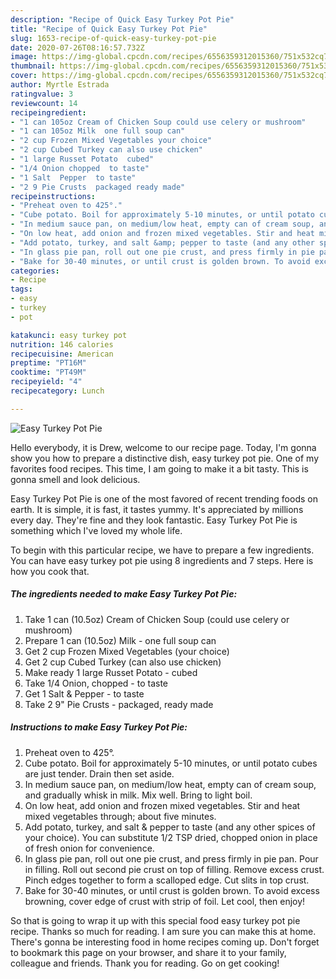 ```yaml
---
description: "Recipe of Quick Easy Turkey Pot Pie"
title: "Recipe of Quick Easy Turkey Pot Pie"
slug: 1653-recipe-of-quick-easy-turkey-pot-pie
date: 2020-07-26T08:16:57.732Z
image: https://img-global.cpcdn.com/recipes/6556359312015360/751x532cq70/easy-turkey-pot-pie-recipe-main-photo.jpg
thumbnail: https://img-global.cpcdn.com/recipes/6556359312015360/751x532cq70/easy-turkey-pot-pie-recipe-main-photo.jpg
cover: https://img-global.cpcdn.com/recipes/6556359312015360/751x532cq70/easy-turkey-pot-pie-recipe-main-photo.jpg
author: Myrtle Estrada
ratingvalue: 3
reviewcount: 14
recipeingredient:
- "1 can 105oz Cream of Chicken Soup could use celery or mushroom"
- "1 can 105oz Milk  one full soup can"
- "2 cup Frozen Mixed Vegetables your choice"
- "2 cup Cubed Turkey can also use chicken"
- "1 large Russet Potato  cubed"
- "1/4 Onion chopped  to taste"
- "1 Salt  Pepper  to taste"
- "2 9 Pie Crusts  packaged ready made"
recipeinstructions:
- "Preheat oven to 425°."
- "Cube potato. Boil for approximately 5-10 minutes, or until potato cubes are just tender. Drain then set aside."
- "In medium sauce pan, on medium/low heat, empty can of cream soup, and gradually whisk in milk. Mix well. Bring to light boil."
- "On low heat, add onion and frozen mixed vegetables. Stir and heat mixed vegetables through; about five minutes."
- "Add potato, turkey, and salt &amp; pepper to taste (and any other spices of your choice). You can substitute 1/2 TSP dried, chopped onion in place of fresh onion for convenience."
- "In glass pie pan, roll out one pie crust, and press firmly in pie pan. Pour in filling. Roll out second pie crust on top of filling. Remove excess crust. Pinch edges together to form a scalloped edge. Cut slits in top crust."
- "Bake for 30-40 minutes, or until crust is golden brown. To avoid excess browning, cover edge of crust with strip of foil. Let cool, then enjoy!"
categories:
- Recipe
tags:
- easy
- turkey
- pot

katakunci: easy turkey pot 
nutrition: 146 calories
recipecuisine: American
preptime: "PT16M"
cooktime: "PT49M"
recipeyield: "4"
recipecategory: Lunch

---
```



![Easy Turkey Pot Pie](https://img-global.cpcdn.com/recipes/6556359312015360/751x532cq70/easy-turkey-pot-pie-recipe-main-photo.jpg)

Hello everybody, it is Drew, welcome to our recipe page. Today, I'm gonna show you how to prepare a distinctive dish, easy turkey pot pie. One of my favorites food recipes. This time, I am going to make it a bit tasty. This is gonna smell and look delicious.

Easy Turkey Pot Pie is one of the most favored of recent trending foods on earth. It is simple, it is fast, it tastes yummy. It's appreciated by millions every day. They're fine and they look fantastic. Easy Turkey Pot Pie is something which I've loved my whole life.




To begin with this particular recipe, we have to prepare a few ingredients. You can have easy turkey pot pie using 8 ingredients and 7 steps. Here is how you cook that.

<!--inarticleads1-->

##### The ingredients needed to make Easy Turkey Pot Pie:

1. Take 1 can (10.5oz) Cream of Chicken Soup (could use celery or mushroom)
1. Prepare 1 can (10.5oz) Milk - one full soup can
1. Get 2 cup Frozen Mixed Vegetables (your choice)
1. Get 2 cup Cubed Turkey (can also use chicken)
1. Make ready 1 large Russet Potato - cubed
1. Take 1/4 Onion, chopped - to taste
1. Get 1 Salt &amp; Pepper - to taste
1. Take 2 9&#34; Pie Crusts - packaged, ready made




<!--inarticleads2-->

##### Instructions to make Easy Turkey Pot Pie:

1. Preheat oven to 425°.
1. Cube potato. Boil for approximately 5-10 minutes, or until potato cubes are just tender. Drain then set aside.
1. In medium sauce pan, on medium/low heat, empty can of cream soup, and gradually whisk in milk. Mix well. Bring to light boil.
1. On low heat, add onion and frozen mixed vegetables. Stir and heat mixed vegetables through; about five minutes.
1. Add potato, turkey, and salt &amp; pepper to taste (and any other spices of your choice). You can substitute 1/2 TSP dried, chopped onion in place of fresh onion for convenience.
1. In glass pie pan, roll out one pie crust, and press firmly in pie pan. Pour in filling. Roll out second pie crust on top of filling. Remove excess crust. Pinch edges together to form a scalloped edge. Cut slits in top crust.
1. Bake for 30-40 minutes, or until crust is golden brown. To avoid excess browning, cover edge of crust with strip of foil. Let cool, then enjoy!




So that is going to wrap it up with this special food easy turkey pot pie recipe. Thanks so much for reading. I am sure you can make this at home. There's gonna be interesting food in home recipes coming up. Don't forget to bookmark this page on your browser, and share it to your family, colleague and friends. Thank you for reading. Go on get cooking!
